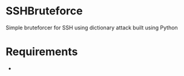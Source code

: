 # SSHBruteforce  
Simple bruteforcer for SSH using dictionary attack built using Python  

# Requirements  
- 
